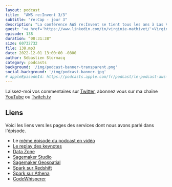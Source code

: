 ```yaml
---
layout: podcast
title:  "AWS re:Invent 3/3"
subtitle: "re:Cap - jour 3"
description: "La conférence AWS re:Invent se tient tous les ans à Las Vegas. Cette année plus de 50000 clients et partenaires sont réunis pour apprendre et échanger leurs expériences dans le cloud AWS. Dans ce podcast, je reviens avec mes invités sur les principales annonces faites pendant les trois premières journées de conférence. On y parle d'apprentissage machine, de préparation et de découverte de la donnée. On termine en parlant de Amazon CodeWhisperer qui génère du code pour simplifier la vie des développeurs."
guest: "<a href='https://www.linkedin.com/in/virginie-mathivet/'>Virginie Mathivet</a>, Modern Data Manager, TeamWork et <a href='https://www.linkedin.com/in/francoisbouteruche/'>François Bouteruche</a>, Developer Advocate .Net, AWS"
episode: 138
duration: “00:31:38"
size: 60732732
file: 138.mp3
date: 2022-12-01 13:00:00 -0800
author: Sébastien Stormacq
category: podcasts
background: '/img/podcast-banner-transparent.png'
social-background: '/img/podcast-banner.jpg'
# appleEpisodeId: https://podcasts.apple.com/fr/podcast/le-podcast-aws-en-français/id1452118442
---
```


Laissez-moi vos commentaires sur [Twitter](https://twitter.com/sebsto), abonnez vous sur ma chaîne [YouTube](https://www.youtube.com/sebsto) ou [Twitch.tv](https://www.twitch.tv/sebAWS)

## Liens

Voici les liens vers les pages des services dont nous avons parlé dans l'épisode.

- Le [même épisode du podcast en vidéo](https://www.youtube.com/watch?v=JFiDb6M3yIw)
- [Le replay des keynotes](https://reinvent.awsevents.com/on-demand/)
- [Data Zone](https://aws.amazon.com/datazone/) 
- [Sagemaker Studio](https://aws.amazon.com/blogs/aws/new-redesigned-ui-for-amazon-sagemaker-studio/)
- [Sagemaker Geospatial](https://aws.amazon.com/blogs/aws/preview-use-amazon-sagemaker-to-build-train-and-deploy-ml-models-using-geospatial-data/)
- [Spark sur Redshift](https://aws.amazon.com/blogs/aws/new-amazon-redshift-integration-with-apache-spark/)
- [Spark sur Athena](https://aws.amazon.com/about-aws/whats-new/2022/11/amazon-athena-now-supports-apache-spark/)
- [CodeWhisperer](https://aws.amazon.com/codewhisperer/)